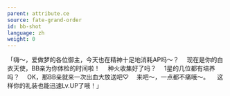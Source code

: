 ```yaml
---
parent: attribute.ce
source: fate-grand-order
id: bb-shot
language: zh
weight: 0
---
```


「嗨～，爱做梦的各位御主，今天也在精神十足地消耗AP吗～？
　现在是你的白衣天使，BB亲为你体检的时间啦！
　种火收集好了吗？
　1星的几位都有培养吗？
　OK，那BB亲就来一次出血大放送吧♡
　来吧～，一点都不痛哦～。
　这样你的礼装也能迅速Lv.UP了哦！」
